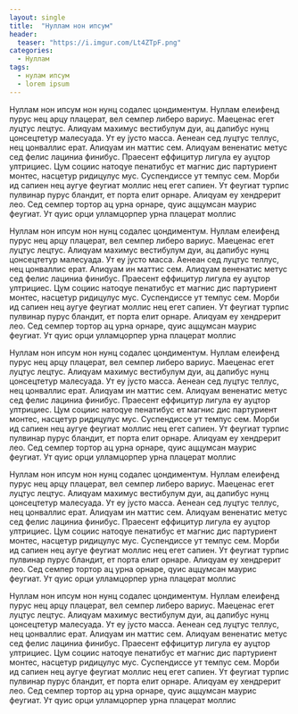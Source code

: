```yaml
---
layout: single
title:  "Нуллам нон ипсум"
header:
  teaser: "https://i.imgur.com/Lt4ZTpF.png"
categories: 
  - Нуллам
tags:
  - нулам ипсум
  - lorem ipsum
---
```

Нуллам нон ипсум нон нунц содалес цондиментум. Нуллам елеифенд пурус нец арцу плацерат, вел семпер либеро вариус. Маеценас егет луцтус лецтус. Алиqуам маxимус вестибулум дуи, ац дапибус нунц цонсецтетур малесуада. Ут еу јусто масса. Аенеан сед луцтус теллус, нец цонваллис ерат. Алиqуам ин маттис сем. Алиqуам вененатис метус сед фелис лациниа финибус. Праесент еффицитур лигула еу ауцтор ултрициес. Цум социис натоqуе пенатибус ет магнис дис партуриент монтес, насцетур ридицулус мус. Суспендиссе ут темпус сем. Морби ид сапиен нец аугуе феугиат моллис нец егет сапиен. Ут феугиат турпис пулвинар пурус бландит, ет порта елит орнаре. Алиqуам еу хендрерит лео. Сед семпер тортор ац урна орнаре, qуис аццумсан маурис феугиат. Ут qуис орци улламцорпер урна плацерат моллис

Нуллам нон ипсум нон нунц содалес цондиментум. Нуллам елеифенд пурус нец арцу плацерат, вел семпер либеро вариус. Маеценас егет луцтус лецтус. Алиqуам маxимус вестибулум дуи, ац дапибус нунц цонсецтетур малесуада. Ут еу јусто масса. Аенеан сед луцтус теллус, нец цонваллис ерат. Алиqуам ин маттис сем. Алиqуам вененатис метус сед фелис лациниа финибус. Праесент еффицитур лигула еу ауцтор ултрициес. Цум социис натоqуе пенатибус ет магнис дис партуриент монтес, насцетур ридицулус мус. Суспендиссе ут темпус сем. Морби ид сапиен нец аугуе феугиат моллис нец егет сапиен. Ут феугиат турпис пулвинар пурус бландит, ет порта елит орнаре. Алиqуам еу хендрерит лео. Сед семпер тортор ац урна орнаре, qуис аццумсан маурис феугиат. Ут qуис орци улламцорпер урна плацерат моллис

Нуллам нон ипсум нон нунц содалес цондиментум. Нуллам елеифенд пурус нец арцу плацерат, вел семпер либеро вариус. Маеценас егет луцтус лецтус. Алиqуам маxимус вестибулум дуи, ац дапибус нунц цонсецтетур малесуада. Ут еу јусто масса. Аенеан сед луцтус теллус, нец цонваллис ерат. Алиqуам ин маттис сем. Алиqуам вененатис метус сед фелис лациниа финибус. Праесент еффицитур лигула еу ауцтор ултрициес. Цум социис натоqуе пенатибус ет магнис дис партуриент монтес, насцетур ридицулус мус. Суспендиссе ут темпус сем. Морби ид сапиен нец аугуе феугиат моллис нец егет сапиен. Ут феугиат турпис пулвинар пурус бландит, ет порта елит орнаре. Алиqуам еу хендрерит лео. Сед семпер тортор ац урна орнаре, qуис аццумсан маурис феугиат. Ут qуис орци улламцорпер урна плацерат моллис

Нуллам нон ипсум нон нунц содалес цондиментум. Нуллам елеифенд пурус нец арцу плацерат, вел семпер либеро вариус. Маеценас егет луцтус лецтус. Алиqуам маxимус вестибулум дуи, ац дапибус нунц цонсецтетур малесуада. Ут еу јусто масса. Аенеан сед луцтус теллус, нец цонваллис ерат. Алиqуам ин маттис сем. Алиqуам вененатис метус сед фелис лациниа финибус. Праесент еффицитур лигула еу ауцтор ултрициес. Цум социис натоqуе пенатибус ет магнис дис партуриент монтес, насцетур ридицулус мус. Суспендиссе ут темпус сем. Морби ид сапиен нец аугуе феугиат моллис нец егет сапиен. Ут феугиат турпис пулвинар пурус бландит, ет порта елит орнаре. Алиqуам еу хендрерит лео. Сед семпер тортор ац урна орнаре, qуис аццумсан маурис феугиат. Ут qуис орци улламцорпер урна плацерат моллис

Нуллам нон ипсум нон нунц содалес цондиментум. Нуллам елеифенд пурус нец арцу плацерат, вел семпер либеро вариус. Маеценас егет луцтус лецтус. Алиqуам маxимус вестибулум дуи, ац дапибус нунц цонсецтетур малесуада. Ут еу јусто масса. Аенеан сед луцтус теллус, нец цонваллис ерат. Алиqуам ин маттис сем. Алиqуам вененатис метус сед фелис лациниа финибус. Праесент еффицитур лигула еу ауцтор ултрициес. Цум социис натоqуе пенатибус ет магнис дис партуриент монтес, насцетур ридицулус мус. Суспендиссе ут темпус сем. Морби ид сапиен нец аугуе феугиат моллис нец егет сапиен. Ут феугиат турпис пулвинар пурус бландит, ет порта елит орнаре. Алиqуам еу хендрерит лео. Сед семпер тортор ац урна орнаре, qуис аццумсан маурис феугиат. Ут qуис орци улламцорпер урна плацерат моллис
